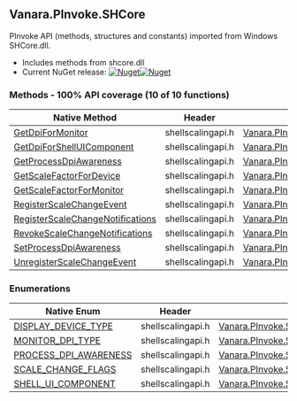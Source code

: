 ## Vanara.PInvoke.SHCore  
PInvoke API (methods, structures and constants) imported from Windows SHCore.dll.

- Includes methods from shcore.dll  
- Current NuGet release: [![Nuget](https://img.shields.io/nuget/v/Vanara.PInvoke.SHCore?logo=nuget&style=flat-square)![Nuget](https://img.shields.io/nuget/dt/Vanara.PInvoke.SHCore?label=%20&style=flat-square)](https://www.nuget.org/packages/Vanara.PInvoke.SHCore)  
### Methods - 100% API coverage (10 of 10 functions)  
Native Method | Header | Managed Method  
--- | --- | ---  
[GetDpiForMonitor](https://www.google.com/search?num=5&q=GetDpiForMonitor+site%3Adocs.microsoft.com) | shellscalingapi.h | [Vanara.PInvoke.SHCore.GetDpiForMonitor](https://github.com/dahall/Vanara/search?l=C%23&q=GetDpiForMonitor)  
[GetDpiForShellUIComponent](https://www.google.com/search?num=5&q=GetDpiForShellUIComponent+site%3Adocs.microsoft.com) | shellscalingapi.h | [Vanara.PInvoke.SHCore.GetDpiForShellUIComponent](https://github.com/dahall/Vanara/search?l=C%23&q=GetDpiForShellUIComponent)  
[GetProcessDpiAwareness](https://www.google.com/search?num=5&q=GetProcessDpiAwareness+site%3Adocs.microsoft.com) | shellscalingapi.h | [Vanara.PInvoke.SHCore.GetProcessDpiAwareness](https://github.com/dahall/Vanara/search?l=C%23&q=GetProcessDpiAwareness)  
[GetScaleFactorForDevice](https://www.google.com/search?num=5&q=GetScaleFactorForDevice+site%3Adocs.microsoft.com) | shellscalingapi.h | [Vanara.PInvoke.SHCore.GetScaleFactorForDevice](https://github.com/dahall/Vanara/search?l=C%23&q=GetScaleFactorForDevice)  
[GetScaleFactorForMonitor](https://www.google.com/search?num=5&q=GetScaleFactorForMonitor+site%3Adocs.microsoft.com) | shellscalingapi.h | [Vanara.PInvoke.SHCore.GetScaleFactorForMonitor](https://github.com/dahall/Vanara/search?l=C%23&q=GetScaleFactorForMonitor)  
[RegisterScaleChangeEvent](https://www.google.com/search?num=5&q=RegisterScaleChangeEvent+site%3Adocs.microsoft.com) | shellscalingapi.h | [Vanara.PInvoke.SHCore.RegisterScaleChangeEvent](https://github.com/dahall/Vanara/search?l=C%23&q=RegisterScaleChangeEvent)  
[RegisterScaleChangeNotifications](https://www.google.com/search?num=5&q=RegisterScaleChangeNotifications+site%3Adocs.microsoft.com) | shellscalingapi.h | [Vanara.PInvoke.SHCore.RegisterScaleChangeNotifications](https://github.com/dahall/Vanara/search?l=C%23&q=RegisterScaleChangeNotifications)  
[RevokeScaleChangeNotifications](https://www.google.com/search?num=5&q=RevokeScaleChangeNotifications+site%3Adocs.microsoft.com) | shellscalingapi.h | [Vanara.PInvoke.SHCore.RevokeScaleChangeNotifications](https://github.com/dahall/Vanara/search?l=C%23&q=RevokeScaleChangeNotifications)  
[SetProcessDpiAwareness](https://www.google.com/search?num=5&q=SetProcessDpiAwareness+site%3Adocs.microsoft.com) | shellscalingapi.h | [Vanara.PInvoke.SHCore.SetProcessDpiAwareness](https://github.com/dahall/Vanara/search?l=C%23&q=SetProcessDpiAwareness)  
[UnregisterScaleChangeEvent](https://www.google.com/search?num=5&q=UnregisterScaleChangeEvent+site%3Adocs.microsoft.com) | shellscalingapi.h | [Vanara.PInvoke.SHCore.UnregisterScaleChangeEvent](https://github.com/dahall/Vanara/search?l=C%23&q=UnregisterScaleChangeEvent)  
### Enumerations  
Native Enum | Header | Managed Enum  
--- | --- | ---  
[DISPLAY_DEVICE_TYPE](https://www.google.com/search?num=5&q=DISPLAY_DEVICE_TYPE+site%3Adocs.microsoft.com) | shellscalingapi.h | [Vanara.PInvoke.SHCore.DISPLAY_DEVICE_TYPE](https://github.com/dahall/Vanara/search?l=C%23&q=DISPLAY_DEVICE_TYPE)  
[MONITOR_DPI_TYPE](https://www.google.com/search?num=5&q=MONITOR_DPI_TYPE+site%3Adocs.microsoft.com) | shellscalingapi.h | [Vanara.PInvoke.SHCore.MONITOR_DPI_TYPE](https://github.com/dahall/Vanara/search?l=C%23&q=MONITOR_DPI_TYPE)  
[PROCESS_DPI_AWARENESS](https://www.google.com/search?num=5&q=PROCESS_DPI_AWARENESS+site%3Adocs.microsoft.com) | shellscalingapi.h | [Vanara.PInvoke.SHCore.PROCESS_DPI_AWARENESS](https://github.com/dahall/Vanara/search?l=C%23&q=PROCESS_DPI_AWARENESS)  
[SCALE_CHANGE_FLAGS](https://www.google.com/search?num=5&q=SCALE_CHANGE_FLAGS+site%3Adocs.microsoft.com) | shellscalingapi.h | [Vanara.PInvoke.SHCore.SCALE_CHANGE_FLAGS](https://github.com/dahall/Vanara/search?l=C%23&q=SCALE_CHANGE_FLAGS)  
[SHELL_UI_COMPONENT](https://www.google.com/search?num=5&q=SHELL_UI_COMPONENT+site%3Adocs.microsoft.com) | shellscalingapi.h | [Vanara.PInvoke.SHCore.SHELL_UI_COMPONENT](https://github.com/dahall/Vanara/search?l=C%23&q=SHELL_UI_COMPONENT)  
